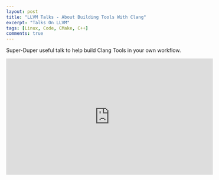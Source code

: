 ```yaml
---
layout: post
title: "LLVM Talks - About Building Tools With Clang"
excerpt: "Talks On LLVM"
tags: [Linux, Code, CMake, C++]
comments: true
---
```

Super-Duper useful talk to help build Clang Tools in your own workflow.

<iframe width="560" height="315" src="https://www.youtube.com/watch?v=E6i8jmiy8MY" frameborder="0" allow="accelerometer; autoplay; encrypted-media; gyroscope; picture-in-picture" allowfullscreen></iframe>


